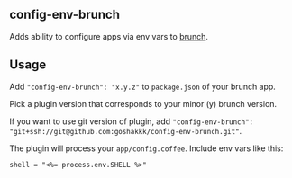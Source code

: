 ## config-env-brunch
Adds ability to configure apps via env vars to
[brunch](http://brunch.io).

## Usage
Add `"config-env-brunch": "x.y.z"` to `package.json` of your brunch app.

Pick a plugin version that corresponds to your minor (y) brunch version.

If you want to use git version of plugin, add
`"config-env-brunch": "git+ssh://git@github.com:goshakkk/config-env-brunch.git"`.

The plugin will process your `app/config.coffee`. Include env vars like
this:

    shell = "<%= process.env.SHELL %>"
